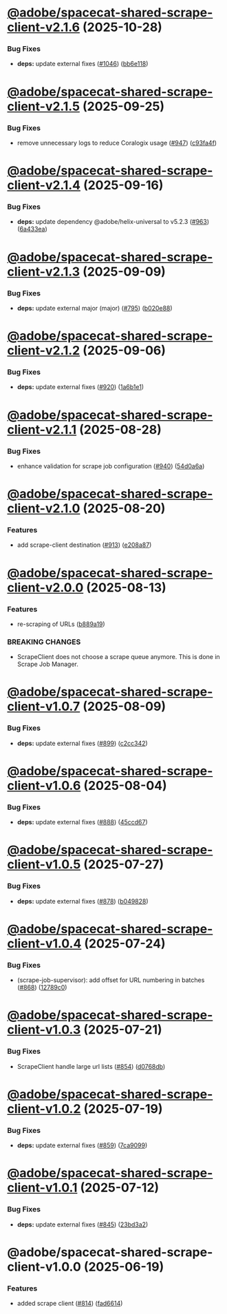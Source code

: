 # [@adobe/spacecat-shared-scrape-client-v2.1.6](https://github.com/adobe/spacecat-shared/compare/@adobe/spacecat-shared-scrape-client-v2.1.5...@adobe/spacecat-shared-scrape-client-v2.1.6) (2025-10-28)


### Bug Fixes

* **deps:** update external fixes ([#1046](https://github.com/adobe/spacecat-shared/issues/1046)) ([bb6e118](https://github.com/adobe/spacecat-shared/commit/bb6e11886b323f73624fcb9e3c2b14d318aa00c9))

# [@adobe/spacecat-shared-scrape-client-v2.1.5](https://github.com/adobe/spacecat-shared/compare/@adobe/spacecat-shared-scrape-client-v2.1.4...@adobe/spacecat-shared-scrape-client-v2.1.5) (2025-09-25)


### Bug Fixes

* remove unnecessary logs to reduce Coralogix usage ([#947](https://github.com/adobe/spacecat-shared/issues/947)) ([c93fa4f](https://github.com/adobe/spacecat-shared/commit/c93fa4f69238106caa0f8150df029e4535c99e39))

# [@adobe/spacecat-shared-scrape-client-v2.1.4](https://github.com/adobe/spacecat-shared/compare/@adobe/spacecat-shared-scrape-client-v2.1.3...@adobe/spacecat-shared-scrape-client-v2.1.4) (2025-09-16)


### Bug Fixes

* **deps:** update dependency @adobe/helix-universal to v5.2.3 ([#963](https://github.com/adobe/spacecat-shared/issues/963)) ([6a433ea](https://github.com/adobe/spacecat-shared/commit/6a433ea495c0a68cb3129a51beed9388af277952))

# [@adobe/spacecat-shared-scrape-client-v2.1.3](https://github.com/adobe/spacecat-shared/compare/@adobe/spacecat-shared-scrape-client-v2.1.2...@adobe/spacecat-shared-scrape-client-v2.1.3) (2025-09-09)


### Bug Fixes

* **deps:** update external major (major) ([#795](https://github.com/adobe/spacecat-shared/issues/795)) ([b020e88](https://github.com/adobe/spacecat-shared/commit/b020e884bfcad48667da87ad9caee7a3669e43d0))

# [@adobe/spacecat-shared-scrape-client-v2.1.2](https://github.com/adobe/spacecat-shared/compare/@adobe/spacecat-shared-scrape-client-v2.1.1...@adobe/spacecat-shared-scrape-client-v2.1.2) (2025-09-06)


### Bug Fixes

* **deps:** update external fixes ([#920](https://github.com/adobe/spacecat-shared/issues/920)) ([1a6b1e1](https://github.com/adobe/spacecat-shared/commit/1a6b1e1ac9531a41c86406ada4bd4ab903307fdc))

# [@adobe/spacecat-shared-scrape-client-v2.1.1](https://github.com/adobe/spacecat-shared/compare/@adobe/spacecat-shared-scrape-client-v2.1.0...@adobe/spacecat-shared-scrape-client-v2.1.1) (2025-08-28)


### Bug Fixes

* enhance validation for scrape job configuration ([#940](https://github.com/adobe/spacecat-shared/issues/940)) ([54d0a6a](https://github.com/adobe/spacecat-shared/commit/54d0a6aa322547e13da25f2f97e1542fd5688849))

# [@adobe/spacecat-shared-scrape-client-v2.1.0](https://github.com/adobe/spacecat-shared/compare/@adobe/spacecat-shared-scrape-client-v2.0.0...@adobe/spacecat-shared-scrape-client-v2.1.0) (2025-08-20)


### Features

* add scrape-client destination  ([#913](https://github.com/adobe/spacecat-shared/issues/913)) ([e208a87](https://github.com/adobe/spacecat-shared/commit/e208a87214874a2708ac2d7614fcfd4c0770fe17))

# [@adobe/spacecat-shared-scrape-client-v2.0.0](https://github.com/adobe/spacecat-shared/compare/@adobe/spacecat-shared-scrape-client-v1.0.7...@adobe/spacecat-shared-scrape-client-v2.0.0) (2025-08-13)


### Features

* re-scraping of URLs ([b889a19](https://github.com/adobe/spacecat-shared/commit/b889a19b1cec20b1f1dc32a89b34ab5125fa90e6))


### BREAKING CHANGES

* ScrapeClient does not choose a scrape queue anymore. This is done in Scrape Job Manager.

# [@adobe/spacecat-shared-scrape-client-v1.0.7](https://github.com/adobe/spacecat-shared/compare/@adobe/spacecat-shared-scrape-client-v1.0.6...@adobe/spacecat-shared-scrape-client-v1.0.7) (2025-08-09)


### Bug Fixes

* **deps:** update external fixes ([#899](https://github.com/adobe/spacecat-shared/issues/899)) ([c2cc342](https://github.com/adobe/spacecat-shared/commit/c2cc3422a0a4a3f8d1a2724847da456bf801ff59))

# [@adobe/spacecat-shared-scrape-client-v1.0.6](https://github.com/adobe/spacecat-shared/compare/@adobe/spacecat-shared-scrape-client-v1.0.5...@adobe/spacecat-shared-scrape-client-v1.0.6) (2025-08-04)


### Bug Fixes

* **deps:** update external fixes ([#888](https://github.com/adobe/spacecat-shared/issues/888)) ([45ccd67](https://github.com/adobe/spacecat-shared/commit/45ccd679577031d01771aa642ac0c2e33b22af6f))

# [@adobe/spacecat-shared-scrape-client-v1.0.5](https://github.com/adobe/spacecat-shared/compare/@adobe/spacecat-shared-scrape-client-v1.0.4...@adobe/spacecat-shared-scrape-client-v1.0.5) (2025-07-27)


### Bug Fixes

* **deps:** update external fixes ([#878](https://github.com/adobe/spacecat-shared/issues/878)) ([b049828](https://github.com/adobe/spacecat-shared/commit/b04982839c0ff5e4de4ab0e37508c5eb5272a679))

# [@adobe/spacecat-shared-scrape-client-v1.0.4](https://github.com/adobe/spacecat-shared/compare/@adobe/spacecat-shared-scrape-client-v1.0.3...@adobe/spacecat-shared-scrape-client-v1.0.4) (2025-07-24)


### Bug Fixes

* (scrape-job-supervisor): add offset for URL numbering in batches ([#868](https://github.com/adobe/spacecat-shared/issues/868)) ([12789c0](https://github.com/adobe/spacecat-shared/commit/12789c0cabe33ad5e526793d645bfef421a851af))

# [@adobe/spacecat-shared-scrape-client-v1.0.3](https://github.com/adobe/spacecat-shared/compare/@adobe/spacecat-shared-scrape-client-v1.0.2...@adobe/spacecat-shared-scrape-client-v1.0.3) (2025-07-21)


### Bug Fixes

* ScrapeClient handle large url lists ([#854](https://github.com/adobe/spacecat-shared/issues/854)) ([d0768db](https://github.com/adobe/spacecat-shared/commit/d0768db101d65bc604c64473648cba0344612025))

# [@adobe/spacecat-shared-scrape-client-v1.0.2](https://github.com/adobe/spacecat-shared/compare/@adobe/spacecat-shared-scrape-client-v1.0.1...@adobe/spacecat-shared-scrape-client-v1.0.2) (2025-07-19)


### Bug Fixes

* **deps:** update external fixes ([#859](https://github.com/adobe/spacecat-shared/issues/859)) ([7ca9099](https://github.com/adobe/spacecat-shared/commit/7ca90994d61d07f71e580301365447b94ad07a52))

# [@adobe/spacecat-shared-scrape-client-v1.0.1](https://github.com/adobe/spacecat-shared/compare/@adobe/spacecat-shared-scrape-client-v1.0.0...@adobe/spacecat-shared-scrape-client-v1.0.1) (2025-07-12)


### Bug Fixes

* **deps:** update external fixes ([#845](https://github.com/adobe/spacecat-shared/issues/845)) ([23bd3a2](https://github.com/adobe/spacecat-shared/commit/23bd3a2235686480cb89d6379276d9ed000baea3))

# @adobe/spacecat-shared-scrape-client-v1.0.0 (2025-06-19)


### Features

* added scrape client ([#814](https://github.com/adobe/spacecat-shared/issues/814)) ([fad6614](https://github.com/adobe/spacecat-shared/commit/fad6614672a046da5319e493cc7c26bfdc3993d2))
